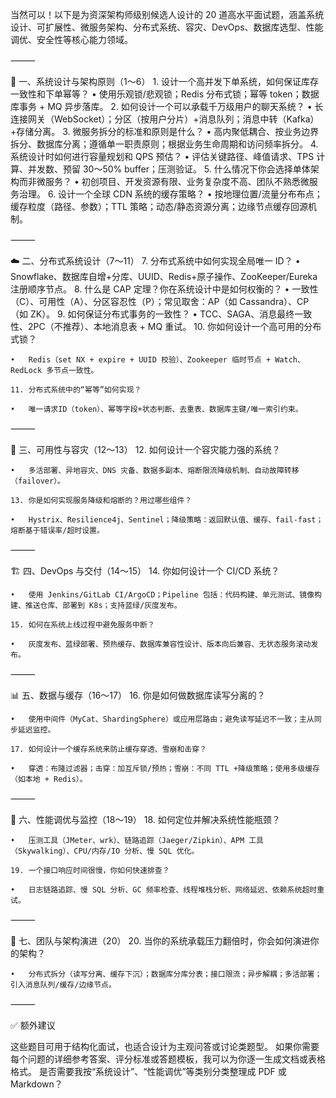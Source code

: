 当然可以！以下是为资深架构师级别候选人设计的 20 道高水平面试题，涵盖系统设计、可扩展性、微服务架构、分布式系统、容灾、DevOps、数据库选型、性能调优、安全性等核心能力领域。

⸻

🧱 一、系统设计与架构原则（1～6）
	1.	设计一个高并发下单系统，如何保证库存一致性和下单幂等？
	•	使用乐观锁/悲观锁；Redis 分布式锁；幂等 token；数据库事务 + MQ 异步落库。
	2.	如何设计一个可以承载千万级用户的聊天系统？
	•	长连接网关（WebSocket）；分区（按用户分片）+消息队列；消息中转（Kafka）+存储分离。
	3.	微服务拆分的标准和原则是什么？
	•	高内聚低耦合、按业务边界拆分、数据库分离；遵循单一职责原则；根据业务生命周期和访问频率拆分。
	4.	系统设计时如何进行容量规划和 QPS 预估？
	•	评估关键路径、峰值请求、TPS 计算、并发数、预留 30～50% buffer；压测验证。
	5.	什么情况下你会选择单体架构而非微服务？
	•	初创项目、开发资源有限、业务复杂度不高、团队不熟悉微服务治理。
	6.	设计一个全球 CDN 系统的缓存策略？
	•	按地理位置/流量分布布点；缓存粒度（路径、参数）；TTL 策略；动态/静态资源分离；边缘节点缓存回源机制。

⸻

☁️ 二、分布式系统设计（7～11）
	7.	分布式系统中如何实现全局唯一 ID？
	•	Snowflake、数据库自增+分库、UUID、Redis+原子操作、ZooKeeper/Eureka 注册顺序节点。
	8.	什么是 CAP 定理？你在系统设计中是如何权衡的？
	•	一致性（C）、可用性（A）、分区容忍性（P）；常见取舍：AP（如 Cassandra）、CP（如 ZK）。
	9.	如何保证分布式事务的一致性？
	•	TCC、SAGA、消息最终一致性、2PC（不推荐）、本地消息表 + MQ 重试。
	10.	你如何设计一个高可用的分布式锁？

	•	Redis（set NX + expire + UUID 校验）、Zookeeper 临时节点 + Watch、RedLock 多节点一致性。

	11.	分布式系统中的“幂等”如何实现？

	•	唯一请求ID（token）、幂等字段+状态判断、去重表、数据库主键/唯一索引约束。

⸻

🔐 三、可用性与容灾（12～13）
	12.	如何设计一个容灾能力强的系统？

	•	多活部署、异地容灾、DNS 灾备、数据多副本、熔断限流降级机制、自动故障转移（failover）。

	13.	你是如何实现服务降级和熔断的？用过哪些组件？

	•	Hystrix、Resilience4j、Sentinel；降级策略：返回默认值、缓存、fail-fast；熔断基于错误率/超时设置。

⸻

🏗 四、DevOps 与交付（14～15）
	14.	你如何设计一个 CI/CD 系统？

	•	使用 Jenkins/GitLab CI/ArgoCD；Pipeline 包括：代码构建、单元测试、镜像构建、推送仓库、部署到 K8s；支持蓝绿/灰度发布。

	15.	如何在系统上线过程中避免服务中断？

	•	灰度发布、蓝绿部署、预热缓存、数据库兼容性设计、版本向后兼容、无状态服务滚动发布。

⸻

📊 五、数据与缓存（16～17）
	16.	你是如何做数据库读写分离的？

	•	使用中间件（MyCat、ShardingSphere）或应用层路由；避免读写延迟不一致；主从同步延迟监控。

	17.	如何设计一个缓存系统来防止缓存穿透、雪崩和击穿？

	•	穿透：布隆过滤器；击穿：加互斥锁/预热；雪崩：不同 TTL +降级策略；使用多级缓存（如本地 + Redis）。

⸻

🚦 六、性能调优与监控（18～19）
	18.	如何定位并解决系统性能瓶颈？

	•	压测工具（JMeter、wrk）、链路追踪（Jaeger/Zipkin）、APM 工具（Skywalking）、CPU/内存/IO 分析、慢 SQL 优化。

	19.	一个接口响应时间很慢，你如何快速排查？

	•	日志链路追踪、慢 SQL 分析、GC 频率检查、线程堆栈分析、网络延迟、依赖系统超时重试。

⸻

🧠 七、团队与架构演进（20）
	20.	当你的系统承载压力翻倍时，你会如何演进你的架构？

	•	分布式拆分（读写分离、缓存下沉）；数据库分库分表；接口限流；异步解耦；多活部署；引入消息队列/缓存/边缘节点。

⸻

✅ 额外建议

这些题目可用于结构化面试，也适合设计为主观问答或讨论类题型。
如果你需要每个问题的详细参考答案、评分标准或答题模板，我可以为你逐一生成文档或表格格式。
是否需要我按“系统设计”、“性能调优”等类别分类整理成 PDF 或 Markdown？